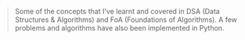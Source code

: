 >    Some of the concepts that I've learnt and covered in DSA (Data Structures & Algorithms) and FoA (Foundations of Algorithms).
>    A few problems and algorithms have also been implemented in Python.
